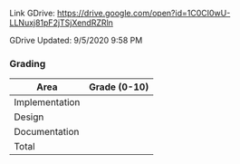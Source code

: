 Link GDrive: https://drive.google.com/open?id=1C0CI0wU-LLNuxj81pF2jTSjXendRZRln

GDrive Updated: 9/5/2020 9:58 PM

### Grading
Area           | Grade (0-10)
-------------- | ------------
Implementation |
Design         |
Documentation  |
Total          |
